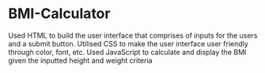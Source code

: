 # BMI-Calculator

Used HTML to build the user interface that comprises of inputs for the users and a submit button. Utilised CSS to make the user interface user friendly through color, font, etc. Used JavaScript to calculate and display the BMI given the inputted height and weight criteria
